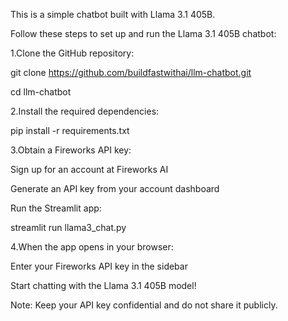 This is a simple chatbot built with Llama 3.1 405B.

Follow these steps to set up and run the Llama 3.1 405B chatbot:

1.Clone the GitHub repository:

git clone https://github.com/buildfastwithai/llm-chatbot.git

cd llm-chatbot

2.Install the required dependencies:

pip install -r requirements.txt

3.Obtain a Fireworks API key:

Sign up for an account at Fireworks AI

Generate an API key from your account dashboard

Run the Streamlit app:

streamlit run llama3_chat.py

4.When the app opens in your browser:

Enter your Fireworks API key in the sidebar

Start chatting with the Llama 3.1 405B model!

Note: Keep your API key confidential and do not share it publicly.
